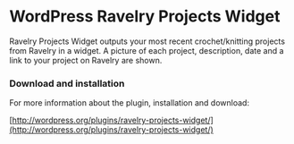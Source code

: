 # WordPress Ravelry Projects Widget #

Ravelry Projects Widget outputs your most recent crochet/knitting projects from Ravelry in a widget. A picture of each project, description, date and a link to your project on Ravelry are shown.

### Download and installation ###

For more information about the plugin, installation and download:

[http://wordpress.org/plugins/ravelry-projects-widget/](http://wordpress.org/plugins/ravelry-projects-widget/)




